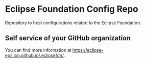 # Eclipse Foundation Config Repo

Repository to host configurations related to the Eclipse Foundation.

## Self service of your GitHub organization

You can find more information at <https://eclipse-epsilon.github.io/.eclipsefdn/>.
